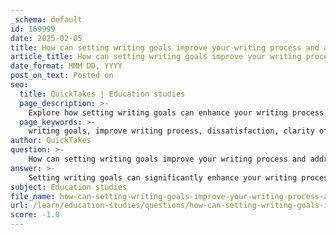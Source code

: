 ```yaml
---
_schema: default
id: 169999
date: 2025-02-05
title: How can setting writing goals improve your writing process and address dissatisfaction?
article_title: How can setting writing goals improve your writing process and address dissatisfaction?
date_format: MMM DD, YYYY
post_on_text: Posted on
seo:
  title: QuickTakes | Education studies
  page_description: >-
    Explore how setting writing goals can enhance your writing process and tackle dissatisfaction through clarity, motivation, focus, and structured progress.
  page_keywords: >-
    writing goals, improve writing process, dissatisfaction, clarity of purpose, motivation, accountability, focus, structured progress, reflection, skill development
author: QuickTakes
question: >-
    How can setting writing goals improve your writing process and address dissatisfaction?
answer: >-
    Setting writing goals can significantly enhance your writing process and address feelings of dissatisfaction in several ways:\n\n1. **Clarity of Purpose**: Writing goals help clarify your intentions as a writer. By defining what you want to achieve, whether it's completing a draft, improving your writing skills, or submitting work for publication, you can prioritize your tasks effectively. This clarity reduces confusion and helps you focus on what truly matters in your writing journey.\n\n2. **Motivation and Accountability**: Establishing specific, measurable goals provides motivation and a sense of accomplishment as you progress. For instance, setting a goal to write 500 words daily or to complete a chapter by a certain date creates a tangible target to work towards. This accountability can be further enhanced by sharing your goals with a writing group or partner, which fosters a supportive environment and encourages consistency.\n\n3. **Focus and Reduced Distractions**: With clear goals in mind, you can avoid distractions and stay committed to your writing projects. This focus is crucial in a world filled with interruptions, as it allows you to dedicate your time and energy to your writing without veering off course.\n\n4. **Structured Progress**: Writing goals allow you to break down larger projects into manageable tasks. For example, if you're working on a novel, you might set goals for each chapter or section. This structured approach not only makes the writing process less overwhelming but also provides a clear path to follow, which can alleviate feelings of dissatisfaction stemming from a lack of direction.\n\n5. **Reflection and Growth**: Setting and reviewing your writing goals encourages self-awareness and reflection. By regularly assessing your progress, you can identify areas for improvement and celebrate your achievements, no matter how small. This reflective practice can lead to greater satisfaction with your writing as you see tangible growth over time.\n\n6. **Skill Development**: Specific goals can also target skill enhancement. For instance, you might set a goal to incorporate new vocabulary into your writing or to experiment with different writing styles. This focus on skill development not only improves your craft but also keeps the writing process engaging and fulfilling.\n\nIn summary, setting writing goals is a powerful strategy that can improve your writing process by providing clarity, motivation, focus, structure, and opportunities for reflection and growth. By addressing dissatisfaction through these means, you can cultivate a more positive and productive writing experience.
subject: Education studies
file_name: how-can-setting-writing-goals-improve-your-writing-process-and-address-dissatisfaction.md
url: /learn/education-studies/questions/how-can-setting-writing-goals-improve-your-writing-process-and-address-dissatisfaction
score: -1.0
---
```


&nbsp;